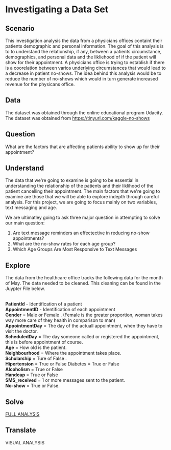 # Investigating a Data Set

## Scenario
This investigation analysis the data from a physicians offices containt their patients demographic and personal information. The goal of this analysis is to to understand the relationship, if any, between a patients circumstance, demographics, and personal data and the likliehood of if the patient will show for their appointment. A physicians office is trying to establish if there is a coorelation between varios underlying circumstances that would lead to a decrease in patient no-shows. The idea behind this analysis would be to reduce the number of no-shows which would in turn generate increased revenue for the physicans office. 

## Data
The dataset was obtained through the online educational program Udacity. The dataset was obtained from <https://tinyurl.com/kaggle-no-shows>

## Question
What are the factors that are affecting patients ability to show up for their appointment?

## Understand
The data that we're going to examine is going to be essential in understanding the relationship of the patients and their liklihood of the patient cancelling their appointment. The main factors that we're going to examine are those that we will be able to explore indepth through careful analysis. For this project, we are going to focus mainly on two variables, text messaging and age. 

We are ultimatley going to ask three major question in attempting to solve our main question:

1. Are text message reminders an effectective in reducing no-show appointments?
2. What are the no-show rates for each age group?
3. Which Age Groups Are Most Responsive to Text Messages

## Explore

The data from the healthcare office tracks the following data for the month of May. The data needed to be cleaned. This cleaning can be found in the Juypter File below.

<br><b>PatientId</b> - Identification of a patient 
<br><b>AppointmentID</b> - Identification of each appointment 
<br><b>Gender</b> = Male or Female . (Female is the greater proportion, woman takes way more care of they health in comparison to man)
<br><b>AppointmentDay</b> = The day of the actuall appointment, when they have to visit the doctor. 
<br><b>ScheduledDay</b> = The day someone called or registered the appointment, this is before appointment of course. 
<br><b>Age</b> = How old is the patient. 
<br><b>Neighbourhood</b> = Where the appointment takes place. 
<br><b>Scholarship</b> = Ture of False . 
<br><b>Hipertension</b> = True or False Diabetes = True or False 
<br><b>Alcoholism</b> = True or False 
<br><b>Handcap</b> = True or False 
<br><b>SMS_received</b> = 1 or more messages sent to the patient. 
<br><b>No-show</b> = True or False.

## Solve
<a href="https://github.com/JayCarrLTD/Investigate_a_Dataset/blob/master/Medical_Office_Project.ipynb">FULL ANALYSIS</a>

## Translate
VISUAL ANALYSIS 
